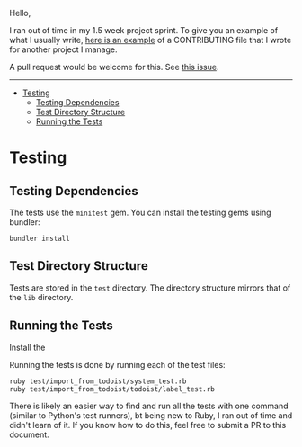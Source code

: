Hello,

I ran out of time in my 1.5 week project sprint. To give you an example of what I usually write, [here is an example](https://github.com/closeio/ciso8601/blob/master/CONTRIBUTING.md) of a CONTRIBUTING file that I wrote for another project I manage.

A pull request would be welcome for this. See [this issue](https://github.com/movermeyer/ImportFromTodoist/issues/1).

----

<!-- Generated with "Markdown T​O​C" extension for Visual Studio Code -->
<!-- TOC -->

- [Testing](#testing)
    - [Testing Dependencies](#testing-dependencies)
    - [Test Directory Structure](#test-directory-structure)
    - [Running the Tests](#running-the-tests)

<!-- /TOC -->

# Testing

## Testing Dependencies
The tests use the `minitest` gem. You can install the testing gems using bundler:

```
bundler install
```

## Test Directory Structure
Tests are stored in the `test` directory. The directory structure mirrors that of the `lib` directory.

## Running the Tests
Install the 

Running the tests is done by running each of the test files:

```
ruby test/import_from_todoist/system_test.rb
ruby test/import_from_todoist/todoist/label_test.rb
```

There is likely an easier way to find and run all the tests with one command (similar to Python's test runners), bt being new to Ruby, I ran out of time and didn't learn of it. If you know how to do this, feel free to submit a PR to this document.

